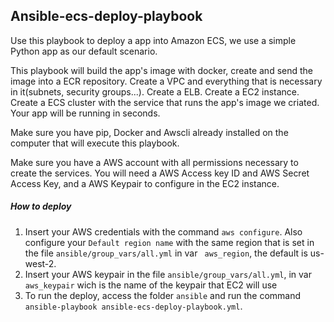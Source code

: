 ## Ansible-ecs-deploy-playbook  
  
Use this playbook to deploy a app into Amazon ECS, we use a simple Python app as our default scenario.  
  
This playbook will build the app's image with docker, create and send the image into a ECR repository. Create a VPC and everything that is necessary in it(subnets, security groups...). Create a ELB. Create a EC2 instance. Create a ECS cluster with the service that runs the app's image we criated. Your app will be running in seconds.  
  
Make sure you have pip, Docker and Awscli already installed on the computer that will execute this playbook.
  
Make sure you have a AWS account with all permissions necessary to create the services. You will need a AWS Access key ID and AWS Secret Access Key, and a AWS Keypair to configure in the EC2 instance. 

##### How to deploy
1. Insert your AWS credentials with the command ```aws configure```. Also configure your ```Default region name``` with the same region that is set in the file ```ansible/group_vars/all.yml``` in var ``` aws_region```, the default is us-west-2.
2. Insert your AWS keypair in the file ```ansible/group_vars/all.yml```, in var ```aws_keypair``` wich is the name of the keypair that EC2 will use
3. To run the deploy, access the folder ```ansible``` and run the command ```ansible-playbook ansible-ecs-deploy-playbook.yml```.